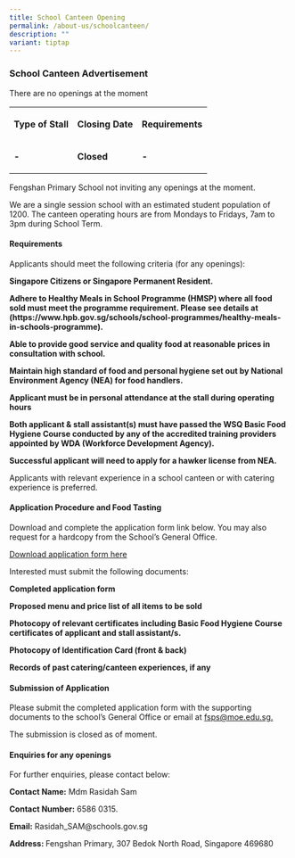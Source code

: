 ```yaml
---
title: School Canteen Opening
permalink: /about-us/schoolcanteen/
description: ""
variant: tiptap
---
```

<h3>School Canteen Advertisement</h3>
<p>There are no openings at the moment</p>
<table style="minWidth: 75px">
<colgroup>
<col>
<col>
<col>
</colgroup>
<tbody>
<tr>
<th rowspan="1" colspan="1">
<p>Type of Stall</p>
</th>
<th rowspan="1" colspan="1">
<p>Closing Date</p>
</th>
<th rowspan="1" colspan="1">
<p>Requirements</p>
</th>
</tr>
<tr>
<td rowspan="1" colspan="1">
<p><strong>-</strong>
</p>
</td>
<td rowspan="1" colspan="1">
<p><strong>Closed</strong>
</p>
</td>
<td rowspan="1" colspan="1">
<p><strong>-</strong>
</p>
</td>
</tr>
</tbody>
</table>
<p>Fengshan Primary School not inviting any openings at the moment.</p>
<p>We are a single session school with an estimated student population of
1200. The canteen operating hours are from Mondays to Fridays, 7am to 3pm
during School Term.</p>
<h4>Requirements</h4>
<p>Applicants should meet the following criteria (for any openings):</p>
<p><strong>Singapore Citizens or Singapore Permanent Resident.</strong>
</p>
<p><strong>Adhere to Healthy Meals in School Programme (HMSP) where all food sold must meet the programme requirement. Please see details at (https://www.hpb.gov.sg/schools/school-programmes/healthy-meals-in-schools-programme).</strong>
</p>
<p><strong>Able to provide good service and quality food at reasonable prices in consultation with school.</strong>
</p>
<p><strong>Maintain high standard of food and personal hygiene set out by National Environment Agency (NEA) for food handlers.</strong>
</p>
<p><strong>Applicant must be in personal attendance at the stall during operating hours</strong>
</p>
<p><strong>Both applicant &amp; stall assistant(s) must have passed the WSQ Basic Food Hygiene Course conducted by any of the accredited training providers appointed by WDA (Workforce Development Agency).</strong>
</p>
<p><strong>Successful applicant will need to apply for a hawker license from NEA.</strong>
</p>
<p>Applicants with relevant experience in a school canteen or with catering
experience is preferred.</p>
<h4>Application Procedure and Food Tasting</h4>
<p>Download and complete the application form link below. You may also request
for a hardcopy from the School’s General Office.</p>
<p><a href="/files/Fengshan Document Links/Canteen Application/Application_Form_for_Canteen__FSPS__2024.pdf" rel="noopener noreferrer nofollow" target="_blank">Download application form here</a>
</p>
<p>Interested must submit the following documents:</p>
<p><strong>Completed application form</strong>
</p>
<p><strong>Proposed menu and price list of all items to be sold</strong>
</p>
<p><strong>Photocopy of relevant certificates including Basic Food Hygiene Course certificates of applicant and stall assistant/s.</strong>
</p>
<p><strong>Photocopy of Identification Card (front &amp; back)</strong>
</p>
<p><strong>Records of past catering/canteen experiences, if any</strong>
</p>
<p></p>
<h4>Submission of Application</h4>
<p>Please submit the completed application form with the supporting documents
to the school’s General Office or email at <a href="mailto:fsps@moe.edu.sg" rel="noopener nofollow" target="_blank">fsps@moe.edu.sg. </a>
</p>
<p>The submission is closed as of moment.</p>
<h4>Enquiries for any openings</h4>
<p>For further enquiries, please contact below:</p>
<p><strong>Contact Name:</strong> Mdm Rasidah Sam</p>
<p><strong>Contact Number:</strong> 6586 0315.</p>
<p><strong>Email:</strong> Rasidah_SAM@schools.gov.sg</p>
<p><strong>Address: </strong>Fengshan Primary, 307 Bedok North Road, Singapore
469680</p>